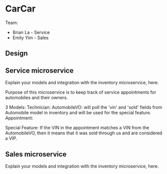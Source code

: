 # CarCar

Team:

* Brian La - Service
* Emily Yim - Sales

## Design

## Service microservice

Explain your models and integration with the inventory
microservice, here.

Purpose of this microservice is to keep track of service appointments for automobiles and their owners.

3 Models:
Technician:
AutomobileVO: will poll the 'vin' and 'sold' fields from Automobile model in inventory and will be used for the special feature.
Appointment:

Special Feature:
If the VIN in the appointment matches a VIN from the AutomobileVO, then it means that it was sold through us and are considered a VIP.

## Sales microservice

Explain your models and integration with the inventory
microservice, here.
